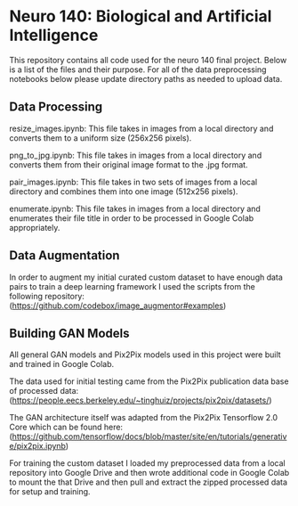 # Neuro 140: Biological and Artificial Intelligence 

This repository contains all code used for the neuro 140 final project. Below is a list of the files and their purpose. For all of the data preprocessing notebooks below please update directory paths as needed to upload data. 

## Data Processing 

resize_images.ipynb: This file takes in images from a local directory and converts them to a uniform size (256x256 pixels). 

png_to_jpg.ipynb: This file takes in images from a local directory and converts them from their original image format to the .jpg format. 

pair_images.ipynb: This file takes in two sets of images from a local directory and combines them into one image (512x256 pixels). 

enumerate.ipynb: This file takes in images from a local directory and enumerates their file title in order to be processed in Google Colab appropriately.

## Data Augmentation

In order to augment my initial curated custom dataset to have enough data pairs to train a deep learning framework I used the scripts from the following repository: (https://github.com/codebox/image_augmentor#examples)

## Building GAN Models

All general GAN models and Pix2Pix models used in this project were built and trained in Google Colab. 

The data used for initial testing came from the Pix2Pix publication data base of processed data: (https://people.eecs.berkeley.edu/~tinghuiz/projects/pix2pix/datasets/)

The GAN architecture itself was adapted from the Pix2Pix Tensorflow 2.0 Core which can be found here:
(https://github.com/tensorflow/docs/blob/master/site/en/tutorials/generative/pix2pix.ipynb)

For training the custom dataset I loaded my preprocessed data from a local repository into Google Drive and then wrote additional code in Google Colab to mount the that Drive and then pull and extract the zipped processed data for setup and training.





